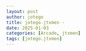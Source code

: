 ```yaml
---
layout: post
author: jotego
title: jotego.jtxmen - 
date: 2025-01-03
categories: [Arcade, jtxmen]
tags: [jotego.jtxmen]
---
```


